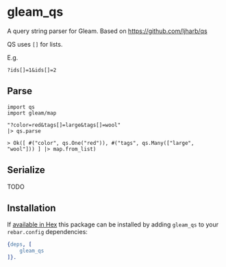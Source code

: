 # gleam_qs

A query string parser for Gleam. Based on https://github.com/ljharb/qs

QS uses `[]` for lists.

E.g.

```
?ids[]=1&ids[]=2
```

## Parse

```
import qs
import gleam/map

"?color=red&tags[]=large&tags[]=wool"
|> qs.parse

> Ok([ #("color", qs.One("red")), #("tags", qs.Many(["large", "wool"])) ] |> map.from_list)
```

## Serialize

TODO

## Installation

If [available in Hex](https://rebar3.org/docs/configuration/dependencies/#declaring-dependencies)
this package can be installed by adding `gleam_qs` to your `rebar.config` dependencies:

```erlang
{deps, [
    gleam_qs
]}.
```

